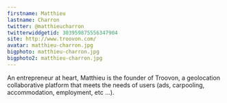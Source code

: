 ```yaml
---
firstname: Matthieu 
lastname: Charron
twitter: @matthieucharron
twitterwiddgetid: 303959875556347904
site: http://www.troovon.com/
avatar: matthieu-charron.jpg
bigphoto: matthieu-charron.jpg
bigphoto2: matthieu-charron.jpg
---
```


An entrepreneur at heart, Matthieu is the founder of Troovon, a geolocation collaborative platform that meets the needs of users (ads, carpooling, accommodation, employment, etc ...).


